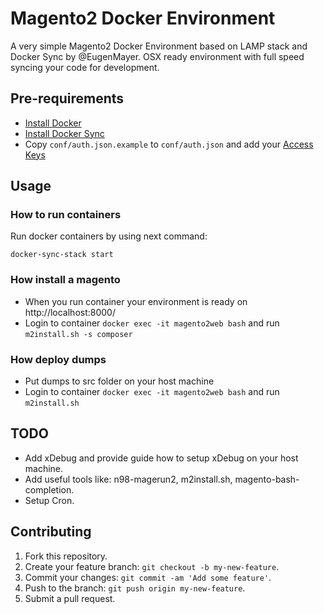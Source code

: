 # Magento2 Docker Environment
A very simple Magento2 Docker Environment based on LAMP stack and Docker Sync by @EugenMayer.
OSX ready environment with full speed syncing your code for development.

## Pre-requirements
 - [Install Docker](https://docs.docker.com/engine/installation/mac/)
 - [Install Docker Sync](https://github.com/EugenMayer/docker-sync/wiki/1.-Installation)
 - Copy `conf/auth.json.example` to `conf/auth.json` and add your [Access Keys](http://devdocs.magento.com/guides/v2.0/install-gde/prereq/dev_install.html)

## Usage
### How to run containers
Run docker containers by using next command:
```
docker-sync-stack start
```
### How install a magento
 - When you run container your environment is ready on http://localhost:8000/
 - Login to container `docker exec -it magento2web bash` and run `m2install.sh -s composer`

### How deploy dumps
 - Put dumps to src folder on your host machine
 - Login to container `docker exec -it magento2web bash` and run `m2install.sh`


## TODO
 - Add xDebug and provide guide how to setup xDebug on your host machine.
 - Add useful tools like: n98-magerun2, m2install.sh, magento-bash-completion.
 - Setup Cron.

## Contributing
1. Fork this repository.
2. Create your feature branch: `git checkout -b my-new-feature`.
3. Commit your changes: `git commit -am 'Add some feature'`.
4. Push to the branch: `git push origin my-new-feature`.
5. Submit a pull request.

